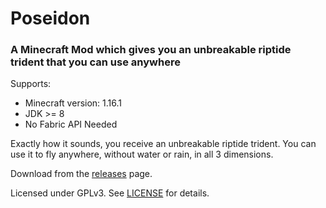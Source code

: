 # Poseidon
### A Minecraft Mod which gives you an unbreakable riptide trident that you can use anywhere

Supports:
- Minecraft version: 1.16.1
- JDK >= 8
- No Fabric API Needed

Exactly how it sounds, you receive an unbreakable riptide trident. You can use it to fly anywhere, without water or rain, in all 3 dimensions.

Download from the [releases](https://github.com/mscosmojo/poseidon/releases/latest) page.

Licensed under GPLv3. See [LICENSE](./LICENSE) for details.

